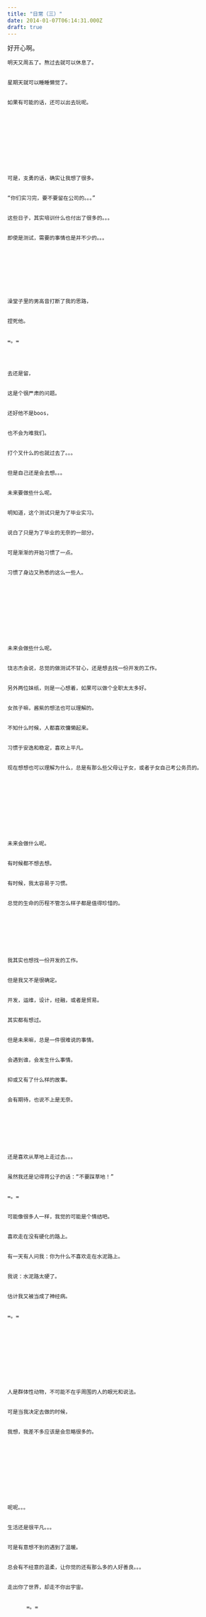```yaml
---
title: "日常（三）"
date: 2014-01-07T06:14:31.000Z
draft: true
---
```

好开心啊。


    明天又周五了。熬过去就可以休息了。


    星期天就可以睡睡懒觉了。


    如果有可能的话，还可以出去玩呢。


     


     


     


    可是，支勇的话，确实让我想了很多。


    “你们实习完，要不要留在公司的。。。”


    这些日子，其实培训什么也付出了很多的。。。


    即使是测试，需要的事情也是并不少的。。。


     


     



    澡堂子里的男高音打断了我的思路，


    捏死他。


    =。=

     


    去还是留，


    这是个很严肃的问题。


    还好他不是boos，


    也不会为难我们。


    打个叉什么的也就过去了。。。


    但是自己还是会去想。。。


    未来要做些什么呢。


    明知道，这个测试只是为了毕业实习。


    说白了只是为了毕业的无奈的一部分。


    可是渐渐的开始习惯了一点。


    习惯了身边又熟悉的这么一些人。


     


     


     


    未来会做些什么呢。


    饶志杰会说，总觉的做测试不甘心，还是想去找一份开发的工作。


    另外两位妹纸，则是一心想着，如果可以做个全职太太多好。


    女孩子嘛，酱紫的想法也可以理解的。


    不知什么时候，人都喜欢慵懒起来。


    习惯于安逸和稳定，喜欢上平凡。


    现在想想也可以理解为什么，总是有那么些父母让子女，或者子女自己考公务员的。


     


     


     


    未来会做什么呢。


    有时候都不想去想。


    有时候，我太容易于习惯。


    总觉的生命的历程不管怎么样子都是值得珍惜的。


     


     


    我其实也想找一份开发的工作。


    但是我又不是很确定。


    开发，运维，设计，经融，或者是贸易。


    其实都有想过。


    但是未来嘛，总是一件很难说的事情。


    会遇到谁，会发生什么事情。


    抑或又有了什么样的故事。


    会有期待，也说不上是无奈。


     


     


    还是喜欢从草地上走过去。。。


    虽然我还是记得蒋公子的话：“不要踩草地！”


    =。=


    可能像很多人一样，我觉的可能是个情结吧。


    喜欢走在没有硬化的路上。


    有一天有人问我：你为什么不喜欢走在水泥路上。


    我说：水泥路太硬了。


    估计我又被当成了神经病。


    =。=


     


     


     


    人是群体性动物，不可能不在乎周围的人的眼光和说法。


    可是当我决定去做的时候，


    我想，我差不多应该是会忽略很多的。


     


     


     


    呢呢。。。


    生活还是很平凡。。。


    可是有意想不到的遇到了温暖。


    总会有不经意的温柔，让你觉的还有那么多的人好善良。。。


    走出你了世界，却走不你出宇宙。


          =。=
